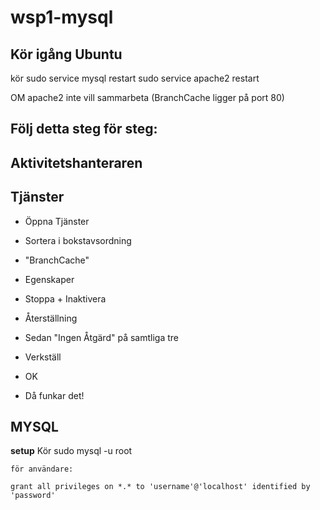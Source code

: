 # wsp1-mysql

## Kör igång Ubuntu
kör
  sudo service mysql restart
  sudo service apache2 restart

OM apache2 inte vill sammarbeta (BranchCache ligger på port 80)
## Följ detta steg för steg:

## Aktivitetshanteraren

## Tjänster

* Öppna Tjänster

* Sortera i bokstavsordning

* "BranchCache"

* Egenskaper

* Stoppa + Inaktivera

* Återställning

* Sedan "Ingen Åtgärd" på samtliga tre

* Verkställ

* OK

* Då funkar det!

## MYSQL

**setup**
Kör
	sudo mysql -u root
	
	
	för användare:
	
	grant all privileges on *.* to 'username'@'localhost' identified by 'password'

